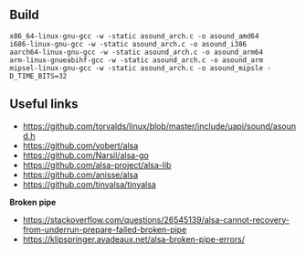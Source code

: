 ## Build

```shell
x86_64-linux-gnu-gcc -w -static asound_arch.c -o asound_amd64
i686-linux-gnu-gcc -w -static asound_arch.c -o asound_i386
aarch64-linux-gnu-gcc -w -static asound_arch.c -o asound_arm64
arm-linux-gnueabihf-gcc -w -static asound_arch.c -o asound_arm
mipsel-linux-gnu-gcc -w -static asound_arch.c -o asound_mipsle -D_TIME_BITS=32
```

## Useful links

- https://github.com/torvalds/linux/blob/master/include/uapi/sound/asound.h
- https://github.com/yobert/alsa
- https://github.com/Narsil/alsa-go
- https://github.com/alsa-project/alsa-lib
- https://github.com/anisse/alsa
- https://github.com/tinyalsa/tinyalsa

**Broken pipe**

- https://stackoverflow.com/questions/26545139/alsa-cannot-recovery-from-underrun-prepare-failed-broken-pipe
- https://klipspringer.avadeaux.net/alsa-broken-pipe-errors/
